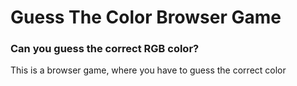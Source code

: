 # Guess The Color Browser Game

### Can you guess the correct RGB color?
This is a browser game, where you have to guess the correct color
